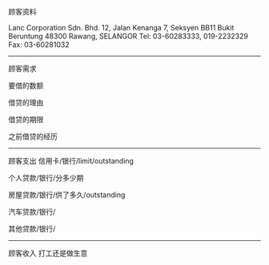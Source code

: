 顾客资料

Lanc Corporation Sdn. Bhd. 12, Jalan Kenanga 7, Seksyen BB11 Bukit Beruntung 48300 Rawang, SELANGOR Tel: 03-60283333, 019-2232329 Fax: 03-60281032

-----------------
顾客需求


要借的数额

借贷的理由

借贷的期限

之前借贷的经历


--------------
顾客支出
信用卡/银行/limit/outstanding


个人贷款/银行/分多少期

房屋贷款/银行/供了多久/outstanding

汽车贷款/银行/


其他贷款/银行/

-----------
顾客收入
打工还是做生意

